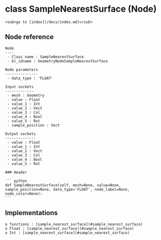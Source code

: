 # class SampleNearestSurface (Node)

    <sub>go to [index](/docs/index.md)</sub>
    
## Node reference

    Node
    ----
     - Class name : SampleNearestSurface
     - bl_idname : GeometryNodeSampleNearestSurface
    
    Node parameters
    ---------------
     - data_type : 'FLOAT'
    
    Input sockets
    -------------
     - mesh : Geometry
     - value : Float
     - value_1 : Int
     - value_2 : Vect
     - value_3 : Col
     - value_4 : Bool
     - value_5 : Rot
     - sample_position : Vect
    
    Output sockets
    --------------
     - value : Float
     - value_1 : Int
     - value_2 : Vect
     - value_3 : Col
     - value_4 : Bool
     - value_5 : Rot
    
    ### Header

    ``` python
    def SampleNearestSurface(self, mesh=None, value=None, sample_position=None, data_type='FLOAT', node_label=None, node_color=None):
    ```
    
## Implementations

    o functions : [sample_nearest_surface](#sample_nearest_surface)
    o Float : [sample_nearest_surface](#sample_nearest_surface) 
    o Int : [sample_nearest_surface](#sample_nearest_surface) 
    
    